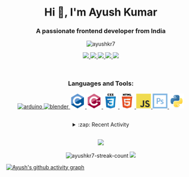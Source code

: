 <h1 align="center">Hi 👋, I'm Ayush Kumar</h1>
<h3 align="center">A passionate frontend developer from India</h3>

<p align="center"> <img src="https://komarev.com/ghpvc/?username=ayushkr7&label=Profile%20views&color=0e75b6&style=flat" alt="ayushkr7" /> </p>

<p align="center">
  <a href="http://twitter.com/krayush_ak">
    <img src="https://img.shields.io/badge/-Twitter-blue?style=flat-square&logo=twitter&logoColor=white" />
  </a>
   <a href="https://www.linkedin.com/in/krayush-ak/">
    <img src="https://img.shields.io/badge/-LinkedIn-0e76a8?style=flat-square&logo=Linkedin&logoColor=white" />
  </a>
  <a href="https://dev.to/@krayush_ak">
    <img src="https://img.shields.io/badge/-Dev.to-grey?style=flat-square&logo=dev.to&logoColor=white"/>
  </a>
  <a href="https://www.hackerrank.com/ayushkr07">
    <img src="https://img.shields.io/badge/-HackerRank-brightgreen?style=flat-square&logo=Hackerrank&logoColor=white"/>
  </a>
  <a href="https://www.codechef.com/users/ayushkr07">
    <img src="https://img.shields.io/badge/-Codechef-%23723D1D?style=flat-square&logo=Codechef&logoColor=white"/>
  </a>
</p>

<br>

<h3 align="center">Languages and Tools:</h3>
<p align="center"> 
  <a href="https://www.arduino.cc/" target="_blank"> <img src="https://cdn.worldvectorlogo.com/logos/arduino-1.svg" alt="arduino" width="40" height="40"/> </a> 
  <a href="https://www.blender.org/" target="_blank"> <img src="https://download.blender.org/branding/community/blender_community_badge_white.svg" alt="blender" width="40" height="40"/> </a> 
  <a href="https://www.cprogramming.com/" target="_blank"> <img src="https://raw.githubusercontent.com/devicons/devicon/master/icons/c/c-original.svg" alt="c" width="40" height="40"/> </a> 
  <a href="https://www.w3schools.com/cpp/" target="_blank"> <img src="https://raw.githubusercontent.com/devicons/devicon/master/icons/cplusplus/cplusplus-original.svg" alt="cplusplus" width="40" height="40"/> </a> 
  <a href="https://www.w3schools.com/css/" target="_blank"> <img src="https://raw.githubusercontent.com/devicons/devicon/master/icons/css3/css3-original-wordmark.svg" alt="css3" width="40" height="40"/> </a> 
  <a href="https://www.w3.org/html/" target="_blank"> <img src="https://raw.githubusercontent.com/devicons/devicon/master/icons/html5/html5-original-wordmark.svg" alt="html5" width="40" height="40"/> </a> 
  <a href="https://developer.mozilla.org/en-US/docs/Web/JavaScript" target="_blank"> <img src="https://raw.githubusercontent.com/devicons/devicon/master/icons/javascript/javascript-original.svg" alt="javascript" width="40" height="40"/> </a> 
  <a href="https://www.photoshop.com/en" target="_blank"> <img src="https://raw.githubusercontent.com/devicons/devicon/master/icons/photoshop/photoshop-line.svg" alt="photoshop" width="40" height="40"/> </a> 
  <a href="https://www.python.org" target="_blank"> <img src="https://raw.githubusercontent.com/devicons/devicon/master/icons/python/python-original.svg" alt="python" width="40" height="40"/> </a> 
</p>
<br>

<details align="center"><summary>:zap: Recent Activity</summary>
  
<!--START_SECTION:activity-->
1. 🗣 Commented on [#57](https://github.com/ritwickdey/vscode-live-server/issues/57) in [ritwickdey/vscode-live-server](https://github.com/ritwickdey/vscode-live-server)
2. 💪 Opened PR [#45](https://github.com/ANSHIKA1806/PhotoEditor/pull/45) in [ANSHIKA1806/PhotoEditor](https://github.com/ANSHIKA1806/PhotoEditor)
3. ❗️ Opened issue [#44](https://github.com/ANSHIKA1806/PhotoEditor/issues/44) in [ANSHIKA1806/PhotoEditor](https://github.com/ANSHIKA1806/PhotoEditor)
4. 💪 Opened PR [#15](https://github.com/Kate028/Python/pull/15) in [Kate028/Python](https://github.com/Kate028/Python)
5. ❗️ Opened issue [#5](https://github.com/Palaksharma23/Color-Chooser/issues/5) in [Palaksharma23/Color-Chooser](https://github.com/Palaksharma23/Color-Chooser)
<!--END_SECTION:activity-->  

</details>
<br>

<p align="center">
<a href="https://github.com/ayushkr7/github-readme-stats">
  <img src="https://github-readme-stats.vercel.app/api/top-langs/?username=ayushkr7&layout=compact" />
</a>  
<p>

  
<p align="center">
<img  src="https://github-readme-streak-stats.herokuapp.com/?user=ayushkr7&" alt="ayushkr7-streak-count" />

<a>
  <img src="https://github-readme-stats.vercel.app/api?username=ayushkr7&show_icons=true&theme=synthwave" />
</a>
  
</p>


[![Ayush's github activity graph](https://activity-graph.herokuapp.com/graph?username=ayushkr7&theme=react-dark)](https://github.com/ashutosh00710/github-readme-activity-graph)
